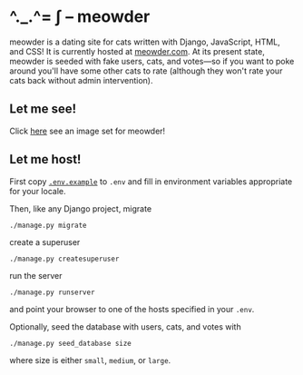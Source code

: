 # ^._.^= ∫ – meowder

meowder is a dating site for cats written with Django, JavaScript, HTML,
and CSS! It is currently hosted at [meowder.com](https://meowder.com).
At its present state, meowder is seeded with fake users, cats, and
votes—so if you want to poke around you'll have some other cats to rate
(although they won't rate your cats back without admin intervention).

## Let me see!

Click [here](https://photos.app.goo.gl/blGCEvfVaTv7Nb202) see an image
set for meowder!

## Let me host!

First copy [`.env.example`](.env.example) to `.env` and fill in
environment variables appropriate for your locale.

Then, like any Django project, migrate

```
./manage.py migrate
```

create a superuser

```
./manage.py createsuperuser
```

run the server

```
./manage.py runserver
```

and point your browser to one of the hosts specified in your `.env`.

Optionally, seed the database with users, cats, and votes with

```
./manage.py seed_database size
```

where size is either `small`, `medium`, or `large`.
